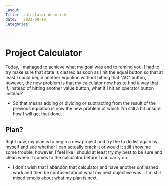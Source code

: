 ```yaml
---
Layout:
Title:  calculator done-ish
date:   2022-08-10
Categories:

---
```


# Project Calculator
Today, I managed to achieve what my goal was and to remind you, I had to try make sure that state is cleared as soon as I hit the equal button so that at least I could begin another equation without hitting that "AC" button, however, the new problem is that my calculator now has to find a way that if, instead of hitting another value button, what if I hit an operator button instead?

- So that means adding or dividing or subtracting from the result of the previous equation is now the new problem of which I'm still a bit unsure how I will get that done.

## Plan?
Right now, my plan is to begin a new project and try the to do list again by myself and see whether I can actually crack it or would it still show me some trouble, however, I feel like I should at least try my best to be sure and clean when it comes to the calculator before I can carry on.

- I don't wish that I abandon that calculator and have another unfinished work and then be confused about what my next objective was... I'm still mixed emojis about what my plan is next.